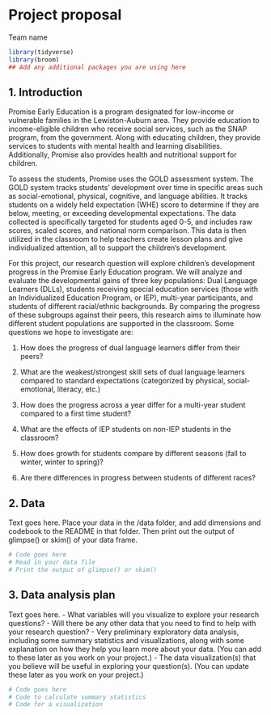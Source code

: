 Project proposal
================
Team name

``` r
library(tidyverse)
library(broom)
## Add any additional packages you are using here
```

## 1. Introduction

Promise Early Education is a program designated for low-income or
vulnerable families in the Lewiston-Auburn area. They provide education
to income-eligible children who receive social services, such as the
SNAP program, from the government. Along with educating children, they
provide services to students with mental health and learning
disabilities. Additionally, Promise also provides health and nutritional
support for children.

To assess the students, Promise uses the GOLD assessment system. The
GOLD system tracks students’ development over time in specific areas
such as social-emotional, physical, cognitive, and language abilities.
It tracks students on a widely held expectation (WHE) score to determine
if they are below, meeting, or exceeding developmental expectations. The
data collected is specifically targeted for students aged 0-5, and
includes raw scores, scaled scores, and national norm comparison. This
data is then utilized in the classroom to help teachers create lesson
plans and give individualized attention, all to support the children’s
development.

For this project, our research question will explore children’s
development progress in the Promise Early Education program. We will
analyze and evaluate the developmental gains of three key populations:
Dual Language Learners (DLLs), students receiving special education
services (those with an Individualized Education Program, or IEP),
multi-year participants, and students of different racial/ethnic
backgrounds. By comparing the progress of these subgroups against their
peers, this research aims to illuminate how different student
populations are supported in the classroom. Some questions we hope to
investigate are:

1.  How does the progress of dual language learners differ from their
    peers?

2.  What are the weakest/strongest skill sets of dual language learners
    compared to standard expectations (categorized by physical,
    social-emotional, literacy, etc.)

3.  How does the progress across a year differ for a multi-year student
    compared to a first time student?

4.  What are the effects of IEP students on non-IEP students in the
    classroom?

5.  How does growth for students compare by different seasons (fall to
    winter, winter to spring)?

6.  Are there differences in progress between students of different
    races?

## 2. Data

Text goes here. Place your data in the /data folder, and add dimensions
and codebook to the README in that folder. Then print out the output of
glimpse() or skim() of your data frame.

``` r
# Code goes here
# Read in your data file
# Print the output of glimpse() or skim()
```

## 3. Data analysis plan

Text goes here. - What variables will you visualize to explore your
research questions? - Will there be any other data that you need to find
to help with your research question? - Very preliminary exploratory data
analysis, including some summary statistics and visualizations, along
with some explanation on how they help you learn more about your data.
(You can add to these later as you work on your project.) - The data
visualization(s) that you believe will be useful in exploring your
question(s). (You can update these later as you work on your project.)

``` r
# Code goes here
# Code to calculate summary statistics
# Code for a visualization
```
